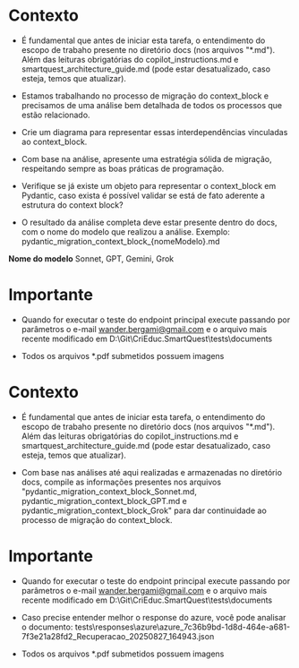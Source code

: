 # Contexto
- É fundamental que antes de iniciar esta tarefa, o entendimento do escopo de trabaho presente no diretório docs (nos arquivos "*.md"). Além das leituras obrigatórias do copilot_instructions.md e smartquest_architecture_guide.md (pode estar desatualizado, caso esteja, temos que atualizar).

- Estamos trabalhando no processo de migração do context_block e precisamos de uma análise bem detalhada de todos os processos que estão relacionado.

- Crie um diagrama para representar essas interdependências vinculadas ao context_block.

- Com base na análise, apresente uma estratégia sólida de migração, respeitando sempre as boas práticas de programação.

- Verifique se já existe um objeto para representar o context_block em Pydantic, caso exista é possível validar se está de fato aderente a estrutura do context block?

- O resultado da análise completa deve estar presente dentro do docs, com o nome do modelo que realizou a análise. Exemplo: pydantic_migration_context_block_{nomeModelo}.md

**Nome do modelo**
Sonnet,
GPT,
Gemini,
Grok

# Importante
- Quando for executar o teste do endpoint principal execute passando por parâmetros o e-mail wander.bergami@gmail.com e o arquivo mais recente modificado em D:\Git\CriEduc.SmartQuest\tests\documents 

- Todos os arquivos *.pdf submetidos possuem imagens

# Contexto
- É fundamental que antes de iniciar esta tarefa, o entendimento do escopo de trabaho presente no diretório docs (nos arquivos "*.md"). Além das leituras obrigatórias do copilot_instructions.md e smartquest_architecture_guide.md (pode estar desatualizado, caso esteja, temos que atualizar).

- Com base nas análises até aqui realizadas e armazenadas no diretório docs, compile as informações presentes nos arquivos "pydantic_migration_context_block_Sonnet.md, pydantic_migration_context_block_GPT.md e pydantic_migration_context_block_Grok" para dar continuidade ao processo de migração do context_block.

# Importante
- Quando for executar o teste do endpoint principal execute passando por parâmetros o e-mail wander.bergami@gmail.com e o arquivo mais recente modificado em D:\Git\CriEduc.SmartQuest\tests\documents 

- Caso precise entender melhor o response do azure, você pode analisar o documento: tests\responses\azure\azure_7c36b9bd-1d8d-464e-a681-7f3e21a28fd2_Recuperacao_20250827_164943.json

- Todos os arquivos *.pdf submetidos possuem imagens